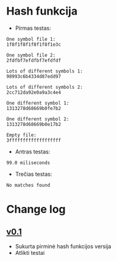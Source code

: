 # Hash funkcija

- Pirmas testas:
```
One symbol file 1: 
1f8f1f8f1f8f1f8f1e3c

One symbol file 2: 
2fdfbf7efdfbf7efdfdf

Lots of different symbols 1: 
98993c6b4334d87edd97

Lots of different symbols 2: 
2cc712da92e0a9a3c4e4

One different symbol 1: 
1313278d68669b0fe7b2

One different symbol 2: 
1313278d68669b0e17b2

Empty file: 
3fffffffffffffffffff
```
- Antras testas:
```
99.0 miliseconds
```
- Trečias testas:
```
No matches found
```

# Change log

## [v0.1](https://github.com/ignassimkunas/blockchain/releases/tag/v0.1)
- Sukurta pirminė hash funkcijos versija
- Atlikti testai
